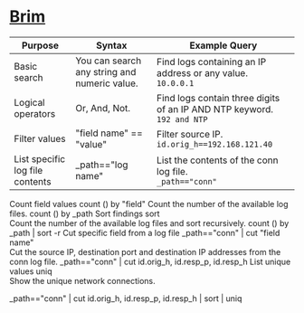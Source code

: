 # [Brim](https://www.brimdata.io/)

| Purpose |	Syntax | Example Query |
|---------|--------|---------------|
| Basic search |You can search any string and numeric value.|Find logs containing an IP address or any value.<br>```10.0.0.1```|
| Logical operators |Or, And, Not.|Find logs contain three digits of an IP AND NTP keyword.<br>```192 and NTP```|
| Filter values |"field name" == "value"|Filter source IP.<br>```id.orig_h==192.168.121.40```|
|List specific log file contents|_path=="log name"|List the contents of the conn log file.<br>```_path=="conn"```|
Count field values 	count () by "field"	
Count the number of the available log files.
count () by _path
Sort findings	sort	
Count the number of the available log files and sort recursively.
count () by _path | sort -r
Cut specific field from a log file	_path=="conn" | cut "field name"	
Cut the source IP, destination port and destination IP addresses from the conn log file.
_path=="conn" | cut id.orig_h, id.resp_p, id.resp_h
List unique values	uniq	
Show the unique network connections. 

_path=="conn" | cut id.orig_h, id.resp_p, id.resp_h | sort | uniq

